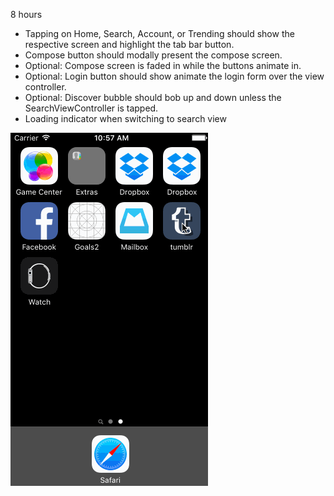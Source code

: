 8 hours


- Tapping on Home, Search, Account, or Trending should show the respective screen and highlight the tab bar button.
- Compose button should modally present the compose screen.
- Optional: Compose screen is faded in while the buttons animate in.
- Optional: Login button should show animate the login form over the view controller.
- Optional: Discover bubble should bob up and down unless the SearchViewController is tapped.
- Loading indicator when switching to search view

![alt text](https://raw.githubusercontent.com/kevgrenn/tumblr/master/Tumblr_Walkthrough.gif "Walkthrough")

